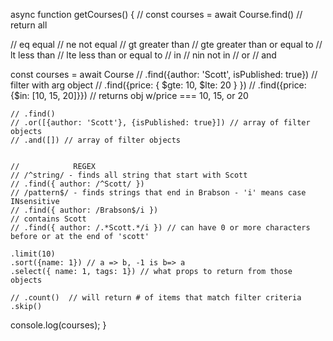 async function getCourses() {
  // const courses = await Course.find() // return all

  // eq equal
  // ne not equal
  // gt greater than
  // gte greater than or equal to
  // lt less than
  // lte less than or equal to
  // in
  // nin not in
  // or
  // and

  const courses = await Course
    // .find({author: 'Scott', isPublished: true}) // filter with arg object
    // .find({price: { $gte: 10, $lte: 20 } })
    // .find({price: {$in: [10, 15, 20]}})  // returns obj w/price === 10, 15, or 20
    
    // .find()
    // .or([{author: 'Scott'}, {isPublished: true}]) // array of filter objects
    // .and([]) // array of filter objects
    
    
    //            REGEX
    // /^string/ - finds all string that start with Scott
    // .find({ author: /^Scott/ }) 
    // /pattern$/ - finds strings that end in Brabson - 'i' means case INsensitive
    // .find({ author: /Brabson$/i }) 
    // contains Scott
    // .find({ author: /.*Scott.*/i }) // can have 0 or more characters before or at the end of 'scott'

    .limit(10)
    .sort({name: 1}) // a => b, -1 is b=> a
    .select({ name: 1, tags: 1}) // what props to return from those objects
    
    // .count()  // will return # of items that match filter criteria 
    .skip()
  console.log(courses);
}
